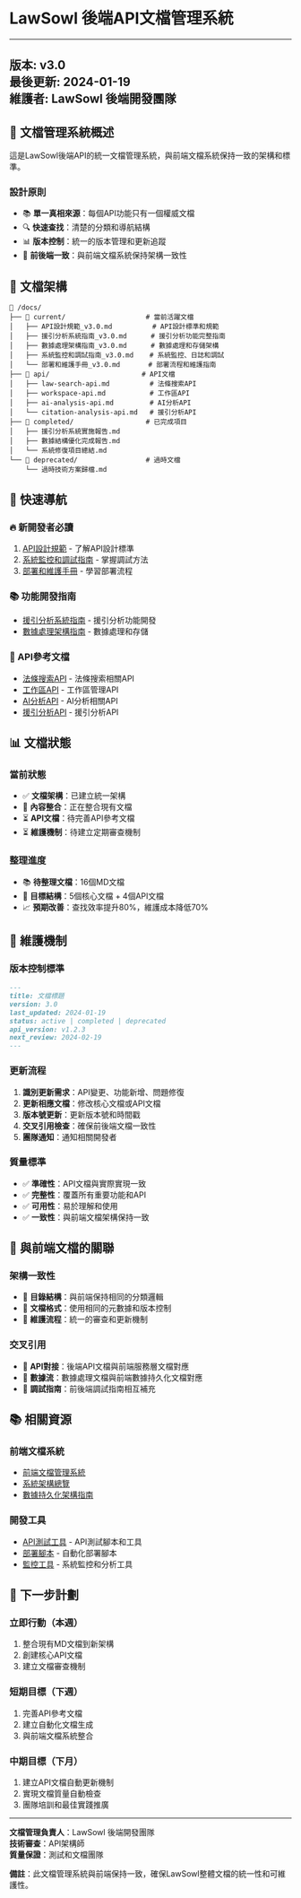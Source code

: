 # LawSowl 後端API文檔管理系統

---
**版本**: v3.0  
**最後更新**: 2024-01-19  
**維護者**: LawSowl 後端開發團隊  
---

## 🎯 文檔管理系統概述

這是LawSowl後端API的統一文檔管理系統，與前端文檔系統保持一致的架構和標準。

### **設計原則**
- 📚 **單一真相來源**：每個API功能只有一個權威文檔
- 🔍 **快速查找**：清楚的分類和導航結構
- 📊 **版本控制**：統一的版本管理和更新追蹤
- 🔗 **前後端一致**：與前端文檔系統保持架構一致性

## 📁 文檔架構

```
📁 /docs/
├── 📁 current/                    # 當前活躍文檔
│   ├── API設計規範_v3.0.md          # API設計標準和規範
│   ├── 援引分析系統指南_v3.0.md      # 援引分析功能完整指南
│   ├── 數據處理架構指南_v3.0.md      # 數據處理和存儲架構
│   ├── 系統監控和調試指南_v3.0.md    # 系統監控、日誌和調試
│   └── 部署和維護手冊_v3.0.md       # 部署流程和維護指南
├── 📁 api/                       # API文檔
│   ├── law-search-api.md          # 法條搜索API
│   ├── workspace-api.md           # 工作區API
│   ├── ai-analysis-api.md         # AI分析API
│   └── citation-analysis-api.md   # 援引分析API
├── 📁 completed/                  # 已完成項目
│   ├── 援引分析系統實施報告.md
│   ├── 數據結構優化完成報告.md
│   └── 系統修復項目總結.md
└── 📁 deprecated/                 # 過時文檔
    └── 過時技術方案歸檔.md
```

## 🚀 快速導航

### **🔥 新開發者必讀**
1. [API設計規範](./current/API設計規範_v3.0.md) - 了解API設計標準
2. [系統監控和調試指南](./current/系統監控和調試指南_v3.0.md) - 掌握調試方法
3. [部署和維護手冊](./current/部署和維護手冊_v3.0.md) - 學習部署流程

### **📚 功能開發指南**
- [援引分析系統指南](./current/援引分析系統指南_v3.0.md) - 援引分析功能開發
- [數據處理架構指南](./current/數據處理架構指南_v3.0.md) - 數據處理和存儲

### **🔧 API參考文檔**
- [法條搜索API](./api/law-search-api.md) - 法條搜索相關API
- [工作區API](./api/workspace-api.md) - 工作區管理API
- [AI分析API](./api/ai-analysis-api.md) - AI分析相關API
- [援引分析API](./api/citation-analysis-api.md) - 援引分析API

## 📊 文檔狀態

### **當前狀態**
- ✅ **文檔架構**：已建立統一架構
- 🔄 **內容整合**：正在整合現有文檔
- ⏳ **API文檔**：待完善API參考文檔
- ⏳ **維護機制**：待建立定期審查機制

### **整理進度**
- 📚 **待整理文檔**：16個MD文檔
- 🎯 **目標結構**：5個核心文檔 + 4個API文檔
- 📈 **預期改善**：查找效率提升80%，維護成本降低70%

## 🔄 維護機制

### **版本控制標準**
```markdown
---
title: 文檔標題
version: 3.0
last_updated: 2024-01-19
status: active | completed | deprecated
api_version: v1.2.3
next_review: 2024-02-19
---
```

### **更新流程**
1. **識別更新需求**：API變更、功能新增、問題修復
2. **更新相應文檔**：修改核心文檔或API文檔
3. **版本號更新**：更新版本號和時間戳
4. **交叉引用檢查**：確保前後端文檔一致性
5. **團隊通知**：通知相關開發者

### **質量標準**
- ✅ **準確性**：API文檔與實際實現一致
- ✅ **完整性**：覆蓋所有重要功能和API
- ✅ **可用性**：易於理解和使用
- ✅ **一致性**：與前端文檔架構保持一致

## 🔗 與前端文檔的關聯

### **架構一致性**
- 📁 **目錄結構**：與前端保持相同的分類邏輯
- 📝 **文檔格式**：使用相同的元數據和版本控制
- 🔄 **維護流程**：統一的審查和更新機制

### **交叉引用**
- 🔗 **API對接**：後端API文檔與前端服務層文檔對應
- 🔗 **數據流**：數據處理文檔與前端數據持久化文檔對應
- 🔗 **調試指南**：前後端調試指南相互補充

## 📚 相關資源

### **前端文檔系統**
- [前端文檔管理系統](../../lawsowl/src/docs/README.md)
- [系統架構總覽](../../lawsowl/src/docs/current/系統架構總覽_v3.0.md)
- [數據持久化架構指南](../../lawsowl/src/docs/current/數據持久化架構指南_v3.0.md)

### **開發工具**
- [API測試工具](../test/) - API測試腳本和工具
- [部署腳本](../scripts/) - 自動化部署腳本
- [監控工具](../utils/) - 系統監控和分析工具

## 🎯 下一步計劃

### **立即行動**（本週）
1. 整合現有MD文檔到新架構
2. 創建核心API文檔
3. 建立文檔審查機制

### **短期目標**（下週）
1. 完善API參考文檔
2. 建立自動化文檔生成
3. 與前端文檔系統整合

### **中期目標**（下月）
1. 建立API文檔自動更新機制
2. 實現文檔質量自動檢查
3. 團隊培訓和最佳實踐推廣

---

**文檔管理負責人**：LawSowl 後端開發團隊  
**技術審查**：API架構師  
**質量保證**：測試和文檔團隊  

**備註**：此文檔管理系統與前端保持一致，確保LawSowl整體文檔的統一性和可維護性。
